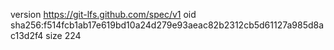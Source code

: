 version https://git-lfs.github.com/spec/v1
oid sha256:f514fcb1ab17e619bd10a24d279e93aeac82b2312cb5d61127a985d8ac13d2f4
size 224
